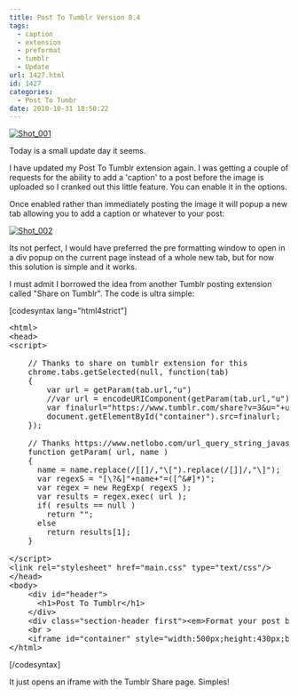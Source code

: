 ```yaml
---
title: Post To Tumblr Version 0.4
tags:
  - caption
  - extension
  - preformat
  - tumblr
  - Update
url: 1427.html
id: 1427
categories:
  - Post To Tumbr
date: 2010-10-31 18:50:22
---
```


[![](https://mikecann.co.uk/wp-content/uploads/2010/10/Shot_0012.png "Shot_001")](https://mikecann.co.uk/wp-content/uploads/2010/10/Shot_0012.png)

Today is a small update day it seems.

<!-- more -->

I have updated my Post To Tumblr extension again. I was getting a couple of requests for the ability to add a 'caption' to a post before the image is uploaded so I cranked out this little feature. You can enable it in the options.

Once enabled rather than immediately posting the image it will popup a new tab allowing you to add a caption or whatever to your post:

[![](https://mikecann.co.uk/wp-content/uploads/2010/10/Shot_0022.png "Shot_002")](https://mikecann.co.uk/wp-content/uploads/2010/10/Shot_0022.png)

Its not perfect, I would have preferred the pre formatting window to open in a div popup on the current page instead of a whole new tab, but for now this solution is simple and it works.

I must admit I borrowed the idea from another Tumblr posting extension called "Share on Tumblr". The code is ultra simple:

[codesyntax lang="html4strict"]

<pre>&lt;html&gt;
&lt;head&gt;
&lt;script&gt;

	// Thanks to share on tumblr extension for this
	chrome.tabs.getSelected(null, function(tab) 
	{
		var url = getParam(tab.url,"u")
		//var url = encodeURIComponent(getParam(tab.url,"u"));
		var finalurl="https://www.tumblr.com/share?v=3&amp;u="+url+"&amp;s=";
		document.getElementById("container").src=finalurl;
	});	

	// Thanks https://www.netlobo.com/url_query_string_javascript.html
	function getParam( url, name )
	{
	  name = name.replace(/[[]/,"\[").replace(/[]]/,"\]");
	  var regexS = "[\?&amp;]"+name+"=([^&amp;#]*)";
	  var regex = new RegExp( regexS );
	  var results = regex.exec( url );
	  if( results == null )
		return "";
	  else
		return results[1];
	}

&lt;/script&gt;
&lt;link rel="stylesheet" href="main.css" type="text/css"/&gt;
&lt;/head&gt;
&lt;body&gt;
	&lt;div id="header"&gt;    
      &lt;h1&gt;Post To Tumblr&lt;/h1&gt;
    &lt;/div&gt;
    &lt;div class="section-header first"&gt;&lt;em&gt;Format your post below&lt;/em&gt;&lt;/div&gt;
    &lt;br &gt;
	&lt;iframe id="container" style="width:500px;height:430px;border:0px" src=""&gt;&lt;/iframe&gt;&lt;/body&gt;
&lt;/html&gt;</pre>

[/codesyntax]

It just opens an iframe with the Tumblr Share page. Simples!
